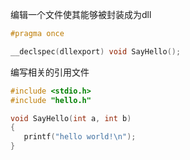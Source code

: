 
编辑一个文件使其能够被封装成为dll

```c
#pragma once

__declspec(dllexport) void SayHello();
```

编写相关的引用文件

```c
#include <stdio.h>
#include "hello.h"

void SayHello(int a, int b)
{
   printf("hello world!\n");
}
```

